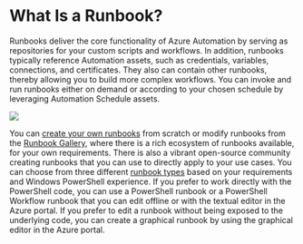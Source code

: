 # What Is a Runbook?  

Runbooks deliver the core functionality of Azure Automation by serving as repositories for your custom scripts and workflows. In addition, runbooks typically reference Automation assets, such as credentials, variables, connections, and certificates. They also can contain other runbooks, thereby allowing you to build more complex workflows. You can invoke and run runbooks either on demand or according to your chosen schedule by leveraging Automation Schedule assets.

![]( ../../Linked_Image_Files//1.5.1.png)

You can [create your own runbooks](https://azure.microsoft.com/en-us/documentation/articles/automation-creating-importing-runbook/) from scratch or modify runbooks from the [Runbook Gallery](http://msdn.microsoft.com/library/azure/dn781422.aspx), where there is a rich ecosystem of runbooks available, for your own requirements. There is also a vibrant open-source community creating runbooks that you can use to directly apply to your use cases. You can choose from three different [runbook types](https://azure.microsoft.com/en-us/documentation/articles/automation-runbook-types/) based on your requirements and Windows PowerShell experience. If you prefer to work directly with the PowerShell code, you can use a PowerShell runbook or a PowerShell Workflow runbook that you can edit offline or with the textual editor in the Azure portal. If you prefer to edit a runbook without being exposed to the underlying code, you can create a graphical runbook by using the graphical editor in the Azure portal.
